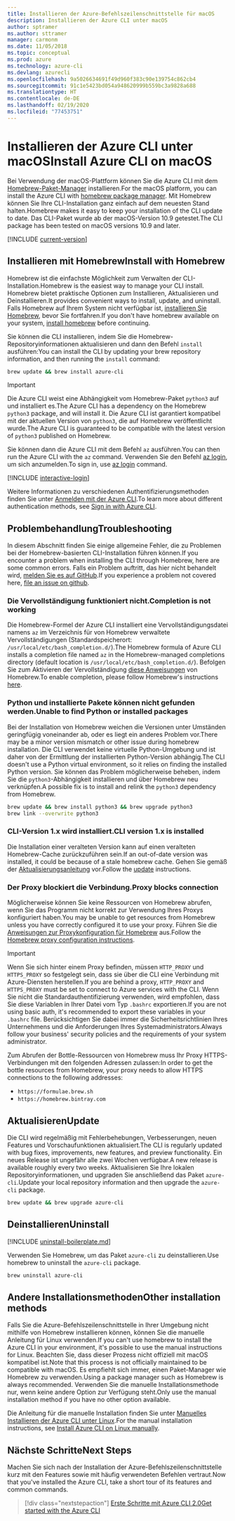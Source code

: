 ```yaml
---
title: Installieren der Azure-Befehlszeilenschnittstelle für macOS
description: Installieren der Azure CLI unter macOS
author: sptramer
ms.author: sttramer
manager: carmonm
ms.date: 11/05/2018
ms.topic: conceptual
ms.prod: azure
ms.technology: azure-cli
ms.devlang: azurecli
ms.openlocfilehash: 9a5026634691f49d960f383c90e139754c862cb4
ms.sourcegitcommit: 91c1e5423bd054a948620999b559bc3a9828a688
ms.translationtype: HT
ms.contentlocale: de-DE
ms.lasthandoff: 02/19/2020
ms.locfileid: "77453751"
---
```

# <a name="install-azure-cli-on-macos"></a><span data-ttu-id="6d572-103">Installieren der Azure CLI unter macOS</span><span class="sxs-lookup"><span data-stu-id="6d572-103">Install Azure CLI on macOS</span></span>

<span data-ttu-id="6d572-104">Bei Verwendung der macOS-Plattform können Sie die Azure CLI mit dem [Homebrew-Paket-Manager](https://brew.sh) installieren.</span><span class="sxs-lookup"><span data-stu-id="6d572-104">For the macOS platform, you can install the Azure CLI with [homebrew package manager](https://brew.sh).</span></span> <span data-ttu-id="6d572-105">Mit Homebrew können Sie Ihre CLI-Installation ganz einfach auf dem neuesten Stand halten.</span><span class="sxs-lookup"><span data-stu-id="6d572-105">Homebrew makes it easy to keep your installation of the CLI update to date.</span></span> <span data-ttu-id="6d572-106">Das CLI-Paket wurde ab der macOS-Version 10.9 getestet.</span><span class="sxs-lookup"><span data-stu-id="6d572-106">The CLI package has been tested on macOS versions 10.9 and later.</span></span>

[!INCLUDE [current-version](includes/current-version.md)]

## <a name="install-with-homebrew"></a><span data-ttu-id="6d572-107">Installieren mit Homebrew</span><span class="sxs-lookup"><span data-stu-id="6d572-107">Install with Homebrew</span></span>

<span data-ttu-id="6d572-108">Homebrew ist die einfachste Möglichkeit zum Verwalten der CLI-Installation.</span><span class="sxs-lookup"><span data-stu-id="6d572-108">Homebrew is the easiest way to manage your CLI install.</span></span> <span data-ttu-id="6d572-109">Homebrew bietet praktische Optionen zum Installieren, Aktualisieren und Deinstallieren.</span><span class="sxs-lookup"><span data-stu-id="6d572-109">It provides convenient ways to install, update, and uninstall.</span></span>
<span data-ttu-id="6d572-110">Falls Homebrew auf Ihrem System nicht verfügbar ist, [installieren Sie Homebrew](https://docs.brew.sh/Installation.html), bevor Sie fortfahren.</span><span class="sxs-lookup"><span data-stu-id="6d572-110">If you don't have homebrew available on your system, [install homebrew](https://docs.brew.sh/Installation.html) before continuing.</span></span>

<span data-ttu-id="6d572-111">Sie können die CLI installieren, indem Sie die Homebrew-Repositoryinformationen aktualisieren und dann den Befehl `install` ausführen:</span><span class="sxs-lookup"><span data-stu-id="6d572-111">You can install the CLI by updating your brew repository information, and then running the `install` command:</span></span>

```bash
brew update && brew install azure-cli
```

> [!IMPORTANT]
>
> <span data-ttu-id="6d572-112">Die Azure CLI weist eine Abhängigkeit vom Homebrew-Paket `python3` auf und installiert es.</span><span class="sxs-lookup"><span data-stu-id="6d572-112">The Azure CLI has a dependency on the Homebrew `python3` package, and will install it.</span></span>
> <span data-ttu-id="6d572-113">Die Azure CLI ist garantiert kompatibel mit der aktuellen Version von `python3`, die auf Homebrew veröffentlicht wurde.</span><span class="sxs-lookup"><span data-stu-id="6d572-113">The Azure CLI is guaranteed to be compatible with the latest version of `python3` published on Homebrew.</span></span>

<span data-ttu-id="6d572-114">Sie können dann die Azure CLI mit dem Befehl `az` ausführen.</span><span class="sxs-lookup"><span data-stu-id="6d572-114">You can then run the Azure CLI with the `az` command.</span></span> <span data-ttu-id="6d572-115">Verwenden Sie den Befehl [az login](/cli/azure/reference-index#az-login), um sich anzumelden.</span><span class="sxs-lookup"><span data-stu-id="6d572-115">To sign in, use [az login](/cli/azure/reference-index#az-login) command.</span></span>

[!INCLUDE [interactive-login](includes/interactive-login.md)]

<span data-ttu-id="6d572-116">Weitere Informationen zu verschiedenen Authentifizierungsmethoden finden Sie unter [Anmelden mit der Azure CLI](authenticate-azure-cli.md).</span><span class="sxs-lookup"><span data-stu-id="6d572-116">To learn more about different authentication methods, see [Sign in with Azure CLI](authenticate-azure-cli.md).</span></span>

## <a name="troubleshooting"></a><span data-ttu-id="6d572-117">Problembehandlung</span><span class="sxs-lookup"><span data-stu-id="6d572-117">Troubleshooting</span></span>

<span data-ttu-id="6d572-118">In diesem Abschnitt finden Sie einige allgemeine Fehler, die zu Problemen bei der Homebrew-basierten CLI-Installation führen können.</span><span class="sxs-lookup"><span data-stu-id="6d572-118">If you encounter a problem when installing the CLI through Homebrew, here are some common errors.</span></span> <span data-ttu-id="6d572-119">Falls ein Problem auftritt, das hier nicht behandelt wird, [melden Sie es auf GitHub](https://github.com/Azure/azure-cli/issues).</span><span class="sxs-lookup"><span data-stu-id="6d572-119">If you experience a problem not covered here, [file an issue on github](https://github.com/Azure/azure-cli/issues).</span></span>

### <a name="completion-is-not-working"></a><span data-ttu-id="6d572-120">Die Vervollständigung funktioniert nicht.</span><span class="sxs-lookup"><span data-stu-id="6d572-120">Completion is not working</span></span>

<span data-ttu-id="6d572-121">Die Homebrew-Formel der Azure CLI installiert eine Vervollständigungsdatei namens `az` im Verzeichnis für von Homebrew verwaltete Vervollständigungen (Standardspeicherort: `/usr/local/etc/bash_completion.d/`).</span><span class="sxs-lookup"><span data-stu-id="6d572-121">The Homebrew formula of Azure CLI installs a completion file named `az` in the Homebrew-managed completions directory (default location is `/usr/local/etc/bash_completion.d/`).</span></span> <span data-ttu-id="6d572-122">Befolgen Sie zum Aktivieren der Vervollständigung [diese Anweisungen](https://docs.brew.sh/Shell-Completion) von Homebrew.</span><span class="sxs-lookup"><span data-stu-id="6d572-122">To enable completion, please follow Homebrew's instructions [here](https://docs.brew.sh/Shell-Completion).</span></span>

### <a name="unable-to-find-python-or-installed-packages"></a><span data-ttu-id="6d572-123">Python und installierte Pakete können nicht gefunden werden.</span><span class="sxs-lookup"><span data-stu-id="6d572-123">Unable to find Python or installed packages</span></span>

<span data-ttu-id="6d572-124">Bei der Installation von Homebrew weichen die Versionen unter Umständen geringfügig voneinander ab, oder es liegt ein anderes Problem vor.</span><span class="sxs-lookup"><span data-stu-id="6d572-124">There may be a minor version mismatch or other issue during homebrew installation.</span></span> <span data-ttu-id="6d572-125">Die CLI verwendet keine virtuelle Python-Umgebung und ist daher von der Ermittlung der installierten Python-Version abhängig.</span><span class="sxs-lookup"><span data-stu-id="6d572-125">The CLI doesn't use a Python virtual environment, so it relies on finding the installed Python version.</span></span> <span data-ttu-id="6d572-126">Sie können das Problem möglicherweise beheben, indem Sie die `python3`-Abhängigkeit installieren und über Homebrew neu verknüpfen.</span><span class="sxs-lookup"><span data-stu-id="6d572-126">A possible fix is to install and relink the `python3` dependency from Homebrew.</span></span>

```bash
brew update && brew install python3 && brew upgrade python3
brew link --overwrite python3
```

### <a name="cli-version-1x-is-installed"></a><span data-ttu-id="6d572-127">CLI-Version 1.x wird installiert.</span><span class="sxs-lookup"><span data-stu-id="6d572-127">CLI version 1.x is installed</span></span>

<span data-ttu-id="6d572-128">Die Installation einer veralteten Version kann auf einen veralteten Homebrew-Cache zurückzuführen sein.</span><span class="sxs-lookup"><span data-stu-id="6d572-128">If an out-of-date version was installed, it could be because of a stale homebrew cache.</span></span> <span data-ttu-id="6d572-129">Gehen Sie gemäß der [Aktualisierungsanleitung](#update) vor.</span><span class="sxs-lookup"><span data-stu-id="6d572-129">Follow the [update](#update) instructions.</span></span>

### <a name="proxy-blocks-connection"></a><span data-ttu-id="6d572-130">Der Proxy blockiert die Verbindung.</span><span class="sxs-lookup"><span data-stu-id="6d572-130">Proxy blocks connection</span></span>

<span data-ttu-id="6d572-131">Möglicherweise können Sie keine Ressourcen von Homebrew abrufen, wenn Sie das Programm nicht korrekt zur Verwendung Ihres Proxys konfiguriert haben.</span><span class="sxs-lookup"><span data-stu-id="6d572-131">You may be unable to get resources from Homebrew unless you have correctly configured it to use your proxy.</span></span> <span data-ttu-id="6d572-132">Führen Sie die [Anweisungen zur Proxykonfiguration für Homebrew](https://docs.brew.sh/Manpage#using-homebrew-behind-a-proxy) aus.</span><span class="sxs-lookup"><span data-stu-id="6d572-132">Follow the [Homebrew proxy configuration instructions](https://docs.brew.sh/Manpage#using-homebrew-behind-a-proxy).</span></span>

> [!IMPORTANT]
> <span data-ttu-id="6d572-133">Wenn Sie sich hinter einem Proxy befinden, müssen `HTTP_PROXY` und `HTTPS_PROXY` so festgelegt sein, dass sie über die CLI eine Verbindung mit Azure-Diensten herstellen.</span><span class="sxs-lookup"><span data-stu-id="6d572-133">If you are behind a proxy, `HTTP_PROXY` and `HTTPS_PROXY` must be set to connect to Azure services with the CLI.</span></span>
> <span data-ttu-id="6d572-134">Wenn Sie nicht die Standardauthentifizierung verwenden, wird empfohlen, dass Sie diese Variablen in Ihrer Datei vom Typ `.bashrc` exportieren.</span><span class="sxs-lookup"><span data-stu-id="6d572-134">If you are not using basic auth, it's recommended to export these variables in your `.bashrc` file.</span></span>
> <span data-ttu-id="6d572-135">Berücksichtigen Sie dabei immer die Sicherheitsrichtlinien Ihres Unternehmens und die Anforderungen Ihres Systemadministrators.</span><span class="sxs-lookup"><span data-stu-id="6d572-135">Always follow your business' security policies and the requirements of your system administrator.</span></span>

<span data-ttu-id="6d572-136">Zum Abrufen der Bottle-Ressourcen von Homebrew muss Ihr Proxy HTTPS-Verbindungen mit den folgenden Adressen zulassen:</span><span class="sxs-lookup"><span data-stu-id="6d572-136">In order to get the bottle resources from Homebrew, your proxy needs to allow HTTPS connections to the following addresses:</span></span>

* `https://formulae.brew.sh`
* `https://homebrew.bintray.com`

## <a name="update"></a><span data-ttu-id="6d572-137">Aktualisieren</span><span class="sxs-lookup"><span data-stu-id="6d572-137">Update</span></span>

<span data-ttu-id="6d572-138">Die CLI wird regelmäßig mit Fehlerbehebungen, Verbesserungen, neuen Features und Vorschaufunktionen aktualisiert.</span><span class="sxs-lookup"><span data-stu-id="6d572-138">The CLI is regularly updated with bug fixes, improvements, new features, and preview functionality.</span></span> <span data-ttu-id="6d572-139">Ein neues Release ist ungefähr alle zwei Wochen verfügbar.</span><span class="sxs-lookup"><span data-stu-id="6d572-139">A new release is available roughly every two weeks.</span></span> <span data-ttu-id="6d572-140">Aktualisieren Sie Ihre lokalen Repositoryinformationen, und upgraden Sie anschließend das Paket `azure-cli`.</span><span class="sxs-lookup"><span data-stu-id="6d572-140">Update your local repository information and then upgrade the `azure-cli` package.</span></span>

```bash
brew update && brew upgrade azure-cli
```

## <a name="uninstall"></a><span data-ttu-id="6d572-141">Deinstallieren</span><span class="sxs-lookup"><span data-stu-id="6d572-141">Uninstall</span></span>

[!INCLUDE [uninstall-boilerplate.md](includes/uninstall-boilerplate.md)]

<span data-ttu-id="6d572-142">Verwenden Sie Homebrew, um das Paket `azure-cli` zu deinstallieren.</span><span class="sxs-lookup"><span data-stu-id="6d572-142">Use homebrew to uninstall the `azure-cli` package.</span></span>

```bash
brew uninstall azure-cli
```

## <a name="other-installation-methods"></a><span data-ttu-id="6d572-143">Andere Installationsmethoden</span><span class="sxs-lookup"><span data-stu-id="6d572-143">Other installation methods</span></span>

<span data-ttu-id="6d572-144">Falls Sie die Azure-Befehlszeilenschnittstelle in Ihrer Umgebung nicht mithilfe von Homebrew installieren können, können Sie die manuelle Anleitung für Linux verwenden.</span><span class="sxs-lookup"><span data-stu-id="6d572-144">If you can't use homebrew to install the Azure CLI in your environment, it's possible to use the manual instructions for Linux.</span></span> <span data-ttu-id="6d572-145">Beachten Sie, dass dieser Prozess nicht offiziell mit macOS kompatibel ist.</span><span class="sxs-lookup"><span data-stu-id="6d572-145">Note that this process is not officially maintained to be compatible with macOS.</span></span> <span data-ttu-id="6d572-146">Es empfiehlt sich immer, einen Paket-Manager wie Homebrew zu verwenden.</span><span class="sxs-lookup"><span data-stu-id="6d572-146">Using a package manager such as Homebrew is always recommended.</span></span> <span data-ttu-id="6d572-147">Verwenden Sie die manuelle Installationsmethode nur, wenn keine andere Option zur Verfügung steht.</span><span class="sxs-lookup"><span data-stu-id="6d572-147">Only use the manual installation method if you have no other option available.</span></span>

<span data-ttu-id="6d572-148">Die Anleitung für die manuelle Installation finden Sie unter [Manuelles Installieren der Azure CLI unter Linux](install-azure-cli-linux.md).</span><span class="sxs-lookup"><span data-stu-id="6d572-148">For the manual installation instructions, see [Install Azure CLI on Linux manually](install-azure-cli-linux.md).</span></span>

## <a name="next-steps"></a><span data-ttu-id="6d572-149">Nächste Schritte</span><span class="sxs-lookup"><span data-stu-id="6d572-149">Next Steps</span></span>

<span data-ttu-id="6d572-150">Machen Sie sich nach der Installation der Azure-Befehlszeilenschnittstelle kurz mit den Features sowie mit häufig verwendeten Befehlen vertraut.</span><span class="sxs-lookup"><span data-stu-id="6d572-150">Now that you've installed the Azure CLI, take a short tour of its features and common commands.</span></span>

> [!div class="nextstepaction"]
> [<span data-ttu-id="6d572-151">Erste Schritte mit Azure CLI 2.0</span><span class="sxs-lookup"><span data-stu-id="6d572-151">Get started with the Azure CLI</span></span>](get-started-with-azure-cli.md)

